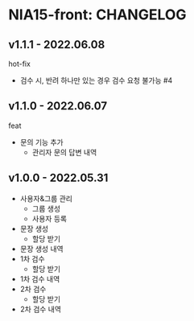 # NIA15-front: CHANGELOG

## v1.1.1 - 2022.06.08

hot-fix

- 검수 시, 반려 하나만 있는 경우 검수 요청 불가능 #4

## v1.1.0 - 2022.06.07

feat

- 문의 기능 추가
  - 관리자 문의 답변 내역

## v1.0.0 - 2022.05.31

- 사용자&그룹 관리
  - 그룹 생성
  - 사용자 등록
- 문장 생성
  - 할당 받기
- 문장 생성 내역
- 1차 검수
  - 할당 받기
- 1차 검수 내역
- 2차 검수
  - 할당 받기
- 2차 검수 내역
